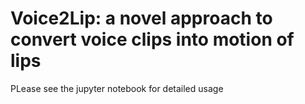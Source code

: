 # Voice2Lip: a novel approach to convert voice clips into motion of lips
PLease see the jupyter notebook for detailed usage

